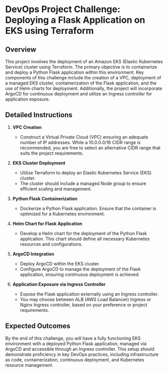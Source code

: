 # DevOps Project Challenge: Deploying a Flask Application on EKS using Terraform

## Overview

This project involves the deployment of an Amazon EKS (Elastic Kubernetes Service) cluster using Terraform. The primary objective is to containerize and deploy a Python Flask application within this environment. Key components of this challenge include the creation of a VPC, deployment of a managed EKS cluster, containerization of the Flask application, and the use of Helm charts for deployment. Additionally, the project will incorporate ArgoCD for continuous deployment and utilize an Ingress controller for application exposure.

## Detailed Instructions

1. **VPC Creation**
   - Construct a Virtual Private Cloud (VPC) ensuring an adequate number of IP addresses. While a 10.0.0.0/16 CIDR range is recommended, you are free to select an alternative CIDR range that suits the project requirements.

2. **EKS Cluster Deployment**
   - Utilize Terraform to deploy an Elastic Kubernetes Service (EKS) cluster.
   - The cluster should include a managed Node group to ensure efficient scaling and management.

3. **Python Flask Containerization**
   - Dockerize a Python Flask application. Ensure that the container is optimized for a Kubernetes environment.

4. **Helm Chart for Flask Application**
   - Develop a Helm chart for the deployment of the Python Flask application. This chart should define all necessary Kubernetes resources and configurations.

5. **ArgoCD Integration**
   - Deploy ArgoCD within the EKS cluster.
   - Configure ArgoCD to manage the deployment of the Flask application, ensuring continuous deployment is achieved.

6. **Application Exposure via Ingress Controller**
   - Expose the Flask application externally using an Ingress controller.
   - You may choose between ALB (AWS Load Balancer) Ingress or Nginx Ingress controller, based on your preference or project requirements.

## Expected Outcomes

By the end of this challenge, you will have a fully functioning EKS environment with a deployed Python Flask application, managed via ArgoCD and accessible through an Ingress controller. This setup should demonstrate proficiency in key DevOps practices, including infrastructure as code, containerization, continuous deployment, and Kubernetes resource management.
